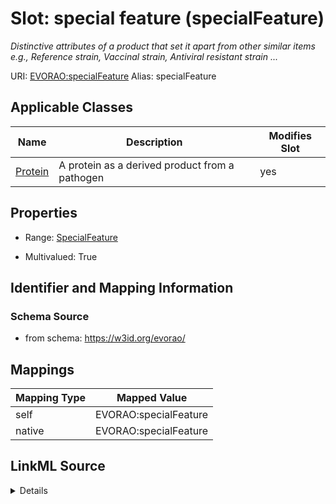 

# Slot: special feature (specialFeature) 


_Distinctive attributes of a product that set it apart from other similar items e.g., Reference strain, Vaccinal strain, Antiviral resistant strain ..._





URI: [EVORAO:specialFeature](https://w3id.org/evorao/specialFeature)
Alias: specialFeature

<!-- no inheritance hierarchy -->





## Applicable Classes

| Name | Description | Modifies Slot |
| --- | --- | --- |
| [Protein](Protein.md) | A protein as a derived product from a pathogen |  yes  |







## Properties

* Range: [SpecialFeature](SpecialFeature.md)

* Multivalued: True





## Identifier and Mapping Information







### Schema Source


* from schema: https://w3id.org/evorao/




## Mappings

| Mapping Type | Mapped Value |
| ---  | ---  |
| self | EVORAO:specialFeature |
| native | EVORAO:specialFeature |




## LinkML Source

<details>
```yaml
name: specialFeature
description: Distinctive attributes of a product that set it apart from other similar
  items e.g., Reference strain, Vaccinal strain, Antiviral resistant strain ...
title: special feature
from_schema: https://w3id.org/evorao/
rank: 1000
alias: specialFeature
domain_of:
- Protein
range: SpecialFeature
required: false
multivalued: true

```
</details>